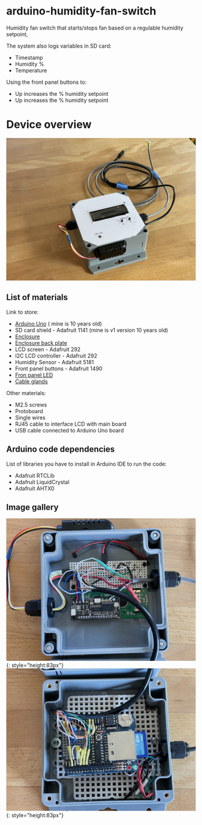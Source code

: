 # arduino-humidity-fan-switch
Humidity fan switch that starts/stops fan based on a regulable humidity setpoint, 

The system also logs variables in SD card:
* Timestamp
* Humidity %
* Temperature

Using the front panel buttons to:
* Up increases the % humidity setpoint
* Up increases the % humidity setpoint

# Device overview
![Top view](./images/IMG_1478.jpeg)

## List of materials
Link to store:
* [Arduino Uno](https://store-usa.arduino.cc/products/arduino-uno-rev3?selectedStore=us) ( mine is 10 years old)
* SD card shield - Adafruit 1141 (mine is v1 version 10 years old)
* [Enclosure](https://www.digikey.com/en/products/detail/bud-industries/PN-1336-DGMB/4897006)
* [Enclosure back plate](https://www.digikey.com/en/products/detail/bud-industries/NBX-10984-PL/2057387)
* LCD screen - Adafruit 292
* I2C LCD controller - Adafruit 292
* Humidity Sensor - Adafruit 5181
* Front panel buttons - Adafruit 1490
* [Fron panel LED](https://www.digikey.com/en/products/detail/lumex-opto-components-inc/SSI-LXH312GD-150/145100)
* [Cable glands](https://www.digikey.com/en/products/detail/bud-industries/IPG-2227/5291485)

Other materials:
* M2.5 screws
* Protoboard
* Single wires
* RJ45 cable to interface LCD with main board
* USB cable connected to Arduino Uno board

## Arduino code dependencies
List of libraries you have to install in Arduino IDE to run the code:
* Adafruit RTCLib
* Adafruit LiquidCrystal
* Adafruit AHTX0

## Image gallery
![Image 1](./images/IMG_1481.jpeg){: style="height:83px"}
![Image 2](./images/IMG_1482.jpeg){: style="height:83px"}

